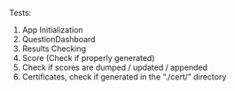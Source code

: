 Tests:
1. App Initialization
2. QuestionDashboard 
3. Results Checking
4. Score (Check if properly generated)
5. Check if scores are dumped / updated / appended
6. Certificates, check if generated in the “./cert/” directory